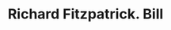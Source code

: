 ---
doi: 10.7916/D8XK9SNQ
date_other: '1890'
date_other_textual: 1890-1899
form: printed ephemera
genre:
- Invoices
name:
- Richard Fitzpatrick
object_in_context_url: https://biggert.cul.columbia.edu/items/view/ave_biggert_01106
subject_hierarchical_geographic:
- New York, New York, United States
subject_name:
- Richard Fitzpatrick
title: Richard Fitzpatrick. Bill
sort_title: Richard Fitzpatrick. Bill
call_number: ave_biggert_01106
coordinates:
- 40.71277777777778,-74.00583333333333
pid: ave_biggert_01106
identifiers: ave_biggert_01106
canvas_id: ldpd:396371
permalink: "/items/ave_biggert_01106/"
layout: iiif-image-page
---